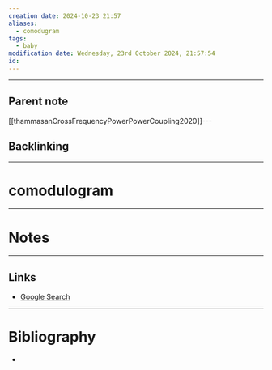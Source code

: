 ```yaml
---
creation date: 2024-10-23 21:57
aliases:
  - comodugram
tags:
  - baby
modification date: Wednesday, 23rd October 2024, 21:57:54
id:
---
```

---

## Parent note
[[thammasanCrossFrequencyPowerPowerCoupling2020]]---
## Backlinking


---
# comodulogram


---
# Notes


---
## Links
- [Google Search](https://www.google.com/search?q=comodulogram)

---
# Bibliography
+ 